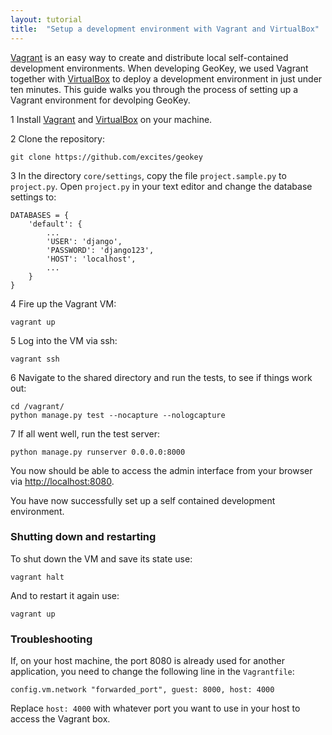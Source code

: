 ```yaml
---
layout: tutorial
title:  "Setup a development environment with Vagrant and VirtualBox"
---
```


[Vagrant](http://vagrantup.com/) is an easy way to create and distribute local self-contained development environments. When developing GeoKey, we used Vagrant together with [VirtualBox](https://www.virtualbox.org/) to deploy a development environment in just under ten minutes. This guide walks you through the process of setting up a Vagrant environment for devolping GeoKey.

<span class="tut-step">1</span> Install [Vagrant](https://docs.vagrantup.com/v2/installation/index.html) and [VirtualBox](https://www.virtualbox.org/) on your machine.

<span class="tut-step">2</span> Clone the repository:

```
git clone https://github.com/excites/geokey
```

<span class="tut-step">3</span> In the directory `core/settings`, copy the file `project.sample.py` to `project.py`. Open `project.py` in your text editor and change the database settings to:

```
DATABASES = {
    'default': {
        ...
        'USER': 'django',
        'PASSWORD': 'django123',
        'HOST': 'localhost',
        ...
    }
}
```

<span class="tut-step">4</span> Fire up the Vagrant VM:

```
vagrant up
```

<span class="tut-step">5</span> Log into the VM via ssh:

```
vagrant ssh
```

<span class="tut-step">6</span> Navigate to the shared directory and run the tests, to see if things work out:

```
cd /vagrant/
python manage.py test --nocapture --nologcapture
```

<span class="tut-step">7</span> If all went well, run the test server:

```
python manage.py runserver 0.0.0.0:8000
```

You now should be able to access the admin interface from your browser via [http://localhost:8080](http://localhost:8080).

You have now successfully set up a self contained development environment.

### Shutting down and restarting

To shut down the VM and save its state use:

```
vagrant halt
```

And to restart it again use:

```
vagrant up
```

### Troubleshooting

If, on your host machine, the port 8080 is already used for another application, you need to change the following line in the `Vagrantfile`:

```
config.vm.network "forwarded_port", guest: 8000, host: 4000
```

Replace `host: 4000` with whatever port you want to use in your host to access the Vagrant box.
